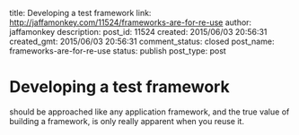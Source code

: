 title: Developing a test framework
link: http://jaffamonkey.com/11524/frameworks-are-for-re-use
author: jaffamonkey
description: 
post_id: 11524
created: 2015/06/03 20:56:31
created_gmt: 2015/06/03 20:56:31
comment_status: closed
post_name: frameworks-are-for-re-use
status: publish
post_type: post

# Developing a test framework

should be approached like any application framework, and the true value of building a framework, is only really apparent when you reuse it.